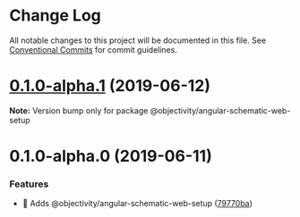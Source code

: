 # Change Log

All notable changes to this project will be documented in this file.
See [Conventional Commits](https://conventionalcommits.org) for commit guidelines.

# [0.1.0-alpha.1](https://github.com/ObjectivityLtd/angular-schematics/compare/@objectivity/angular-schematic-web-setup@0.1.0-alpha.0...@objectivity/angular-schematic-web-setup@0.1.0-alpha.1) (2019-06-12)

**Note:** Version bump only for package @objectivity/angular-schematic-web-setup





# 0.1.0-alpha.0 (2019-06-11)


### Features

* 🎸 Adds @objectivity/angular-schematic-web-setup ([79770ba](https://github.com/ObjectivityLtd/angular-schematics/commit/79770ba))
